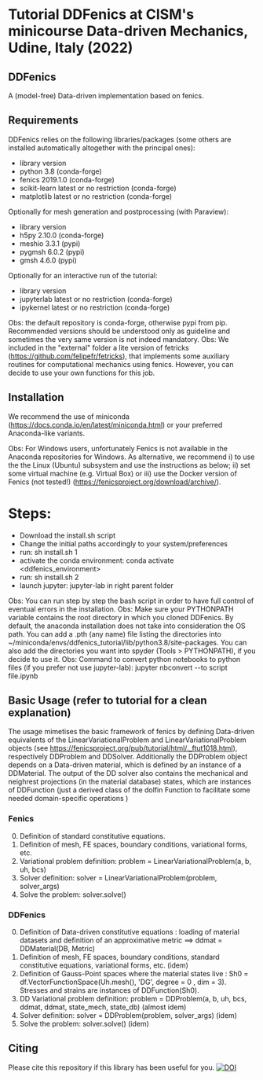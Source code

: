 
# Tutorial DDFenics at CISM's minicourse Data-driven Mechanics, Udine, Italy (2022) 

## DDFenics
A (model-free) Data-driven implementation based on fenics.

## Requirements 

DDFenics relies on the following libraries/packages (some others are installed automatically altogether with the principal ones):
- library          version
- python           3.8 (conda-forge) 
- fenics           2019.1.0   (conda-forge)
- scikit-learn     latest or no restriction (conda-forge)
- matplotlib	   latest or no restriction (conda-forge)

Optionally for mesh generation and postprocessing (with Paraview):
- library          version
- h5py             2.10.0 (conda-forge)
- meshio           3.3.1  (pypi)
- pygmsh           6.0.2  (pypi)
- gmsh             4.6.0   (pypi)

Optionally for an interactive run of the tutorial:
- library          version
- jupyterlab	   latest or no restriction (conda-forge)
- ipykernel	   latest or no restriction (conda-forge)

Obs: the default repository is conda-forge, otherwise pypi from pip. Recommended versions should be understood only as guideline and sometimes the very same version is not indeed mandatory.
Obs: We included in the "external" folder a lite version of fetricks (https://github.com/felipefr/fetricks), that implements some auxiliary routines for computational mechanics using fenics. However, you can decide to use your own functions for this job. 

## Installation
We recommend the use of miniconda (https://docs.conda.io/en/latest/miniconda.html) or your preferred Anaconda-like variants.

Obs: For Windows users, unfortunately Fenics is not available in the Anaconda repositories for Windows. As alternative, we recommend i) to use the the Linux (Ubuntu) subsystem and use the instructions as below; ii) set some virtual machine (e.g. Virtual Box) or iii) use the Docker version of Fenics (not tested!) (https://fenicsproject.org/download/archive/).

# Steps:
- Download the install.sh script
- Change the initial paths accordingly to your system/preferences
- run: sh install.sh 1
- activate the conda environment: conda activate <ddfenics_environment>
- run: sh install.sh 2
- launch jupyter: jupyter-lab in right parent folder

Obs: You can run step by step the bash script in order to have full control of eventual errors in the installation.
Obs: Make sure your PYTHONPATH variable contains the root directory in which you cloned DDFenics. By default, the anaconda installation does not take into consideration the OS path. You can add a .pth (any name) file listing the directories into ~/miniconda/envs/ddfenics_tutorial/lib/python3.8/site-packages. You can also add the directories you want into spyder (Tools > PYTHONPATH), if you decide to use it.
Obs: Command to convert python notebooks to python files (if you prefer not use jupyter-lab): jupyter nbconvert --to script file.ipynb 

## Basic Usage (refer to tutorial for a clean explanation)

The usage mimetises the basic framework of fenics by defining Data-driven equivalents of the LinearVariationalProblem
and LinearVariationalProblem objects (see https://fenicsproject.org/pub/tutorial/html/._ftut1018.html), respectively DDProblem and DDSolver.
Additionally the DDProblem object depends on a Data-driven material, which is defined by an instance of a DDMaterial. The output of the DD solver also contains
the mechanical and neighrest projections (in the material database) states, which are instances of DDFunction (just a derived class of the dolfin Function to facilitate 
some needed domain-specific operations )

### Fenics

0. Definition of standard constitutive equations. 
1. Definition of mesh, FE spaces, boundary conditions, variational forms, etc. 
2. Variational problem definition: problem = LinearVariationalProblem(a, b, uh, bcs)
3. Solver definition: solver = LinearVariationalProblem(problem, solver_args) 
4. Solve the problem: solver.solve()


### DDFenics

0. Definition of Data-driven constitutive equations : loading of material datasets and definition of an approximative metric ==> ddmat = DDMaterial(DB, Metric) 
1. Definition of mesh, FE spaces, boundary conditions, standard constitutive equations, variational forms, etc. (idem)
2. Definition of Gauss-Point spaces where the material states live : Sh0 = df.VectorFunctionSpace(Uh.mesh(), 'DG', degree = 0 , dim = 3). 
Stresses and strains are instances of DDFunction(Sh0). 
3. DD Variational problem definition: problem = DDProblem(a, b, uh, bcs, ddmat, ddmat, state_mech, state_db) (almost idem)
4. Solver definition: solver = DDProblem(problem, solver_args) (idem) 
5. Solve the problem: solver.solve() (idem)

## Citing
Please cite this repository if this library has been useful for you.
[![DOI](https://zenodo.org/badge/545056382.svg)](https://zenodo.org/badge/latestdoi/545056382)
